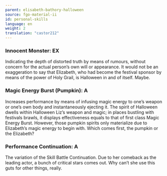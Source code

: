 ```yaml
---
parent: elisabeth-bathory-halloween
source: fgo-material-ii
id: personal-skills
language: en
weight: 2
translation: "castor212"
---
```


### Innocent Monster: EX

Indicating the depth of distorted truth by means of rumours, without concern for the actual person’s own will or appearance.
It would not be an exaggeration to say that Elizabeth, who had become the festival sponsor by means of the power of Holy Grail, is Halloween in and of itself. Maybe.

### Magic Energy Burst (Pumpkin): A

Increases performance by means of infusing magic energy to one’s weapon or one’s own body and instantaneously ejecting it.
The spirit of Halloween dwells within Halloween Liz’s weapon and magic; in places bustling with festivals brawls, it displays effectiveness equals to that of first class Magic Energy Burst. However, those pumpkin spirits only materialize due to Elizabeth’s magic energy to begin with. Which comes first, the pumpkin or the Elizabeth?

### Performance Continuation: A

The variation of the Skill Battle Continuation.
Due to her comeback as the leading actor, a bunch of critical stars comes out. Why can’t she use this guts for other things, really.
